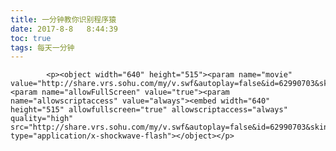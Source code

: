 ```yaml
---
title: 一分钟教你识别程序猿
date: 2017-8-8   8:44:39
toc: true
tags: 每天一分钟
---
```


			<p><object width="640" height="515"><param name="movie" value="http://share.vrs.sohu.com/my/v.swf&autoplay=false&id=62990703&skinNum=1&topBar=1&xuid="><param name="allowFullScreen" value="true"><param name="allowscriptaccess" value="always"><embed width="640" height="515" allowfullscreen="true" allowscriptaccess="always" quality="high" src="http://share.vrs.sohu.com/my/v.swf&autoplay=false&id=62990703&skinNum=1&topBar=1&xuid=" type="application/x-shockwave-flash"></object></p>
		